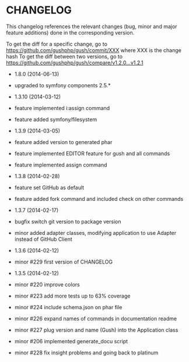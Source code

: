 CHANGELOG
=========

This changelog references the relevant changes (bug, minor and major feature
additions) done in the corresponding version.

To get the diff for a specific change, go to https://github.com/gushphp/gush/commit/XXX where XXX is the change hash
To get the diff between two versions, go to https://github.com/gushphp/gush/compare/v1.2.0...v1.2.1

* 1.8.0 (2014-06-13)

 * upgraded to symfony components 2.5.*


* 1.3.10 (2014-03-12)

 * feature implemented i:assign command
 * feature added symfony/filesystem

* 1.3.9 (2014-03-05)

 * feature added version to generated phar
 * feature implemented EDITOR feature for gush and all commands
 * feature implemented assign command

* 1.3.8 (2014-02-28)

 * feature set GitHub as default
 * feature added fork command and included check on other commands

* 1.3.7 (2014-02-17)

 * bugfix switch git version to package version
 * minor added adapter classes, modifying application to use Adapter instead of GitHub Client

* 1.3.6 (2014-02-12)

 * minor #229 first version of CHANGELOG

* 1.3.5 (2014-02-12)

 * minor #220 improve colors
 * minor #223 add more tests up to 63% coverage
 * minor #224 include schema.json on phar file
 * minor #226 expand names of commands in documentation readme
 * minor #227 plug version and name (Gush) into the Application class
 * minor #206 implemented generate_docu script
 * minor #228 fix insight problems and going back to platinum
